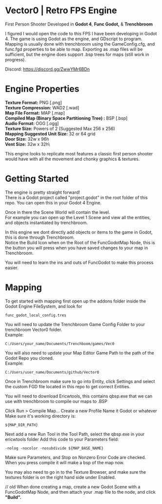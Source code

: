 # Vector0 | Retro FPS Engine

First Person Shooter Developed in **Godot 4**, **Func Godot,** & **Trenchbroom**

I figured I would open the code to this FPS I have been developing in Godot 4.
The game is using Godot as the engine, and GDscript to program.
Mapping is usually done with trenchbroom using the GameConfig.cfg, and func.fgd properties to be able to map.
Exporting as .map files will be sufficient, but the engine does support .bsp trees for maps (still work in progress).

Discord: https://discord.gg/ZwwYMr6BDn

# Engine Properties

**Texture Format:** PNG [.png]\
**Texture Compression:** WAD2 [.wad]\
**Map File Format:** MAP [.map]\
**Compiled Map (Binary Space Partitioning Tree) :** BSP [.bsp]\
**Audio Format:** OGG [.ogg]\
**Texture Size:** Powers of 2 (Suggested Max 256 x 256)\
**Mapping Suggested Unit Size:** 32 or 64 grid\
**Door Size:** 32w x 96h\
**Vent Size:** 32w x 32h\

This engine looks to replicate most features a classic first person shooter would have with all the movement and chonky graphics & textures.

# Getting Started

The engine is pretty straight forward! \
There is a Godot project called "project.godot" in the root folder of this repo. You can open this in your Godot 4 Engine.

Once in there the Scene World will contain the level.\
For example you can open up the Level 1 Scene and view all the entities, and objects instantiated by trenchbroom.

In this engine we dont directly add objects or items to the game in Godot, this is done through Trenchbroom.\
Notice the Build Icon when on the Root of the FuncGodotMap Node, this is the button you will press when you have saved changes to your map in Trenchbroom.

You will need to learn the ins and outs of FuncGodot to make this process easier.

# Mapping

To get started with mapping first open up the addons folder inside the Godot Engine FileSystem, and look for 

```
func_godot_local_config.tres
```

You will need to update the Trenchbroom Game Config Folder to your trenchbroom Vector0 folder. \
Example:

```
C:/Users/your_name/Documents/Trenchboom/games/Vec0
```

You will also need to update your Map Editor Game Path to the path of the Godot Repo you cloned.\
Example:

```
C:/Users/user_name/Documents/github/Vector0
```

Once in Trenchbroom make sure to go into Entity, click Settings and select the custom FGD file located in this repo to get correct Entities.

You will need to download Ericwtools, this contains qbsp.exe that we can use with trenchbroom to compile our maps to .BSP

Click Run > Compile Map...
Create a new Profile
Name it Godot or whatever
Make sure it's working directory is: 
```
${MAP_DIR_PATH}
```

Next add a new Run Tool
in the Tool Path, select the qbsp.exe in your ericwtools folder
Add this code to your Parameters field:
```
-nolog -nocolor -nosubdivide ${MAP_BASE_NAME}
```

Make sure Parameters, and Stop on Nonzero Error Code are checked.
When you press compile it will make a bsp of the map now.

You may also need to go in to the Texture Browser, and make sure the textures folder is on the right hand side under Enabled.

// old
When done creating a map, create a new Godot Scene with a FuncGodotMap Node, and then attach your .map file to the node, and click **"Build".**
